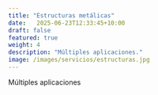 ```yaml
---
title: "Estructuras metálicas"
date:   2025-06-23T12:33:45+10:00
draft: false
featured: true
weight: 4
description: "Múltiples aplicaciones."
image: /images/servicios/estructuras.jpg
---
```


Múltiples aplicaciones


